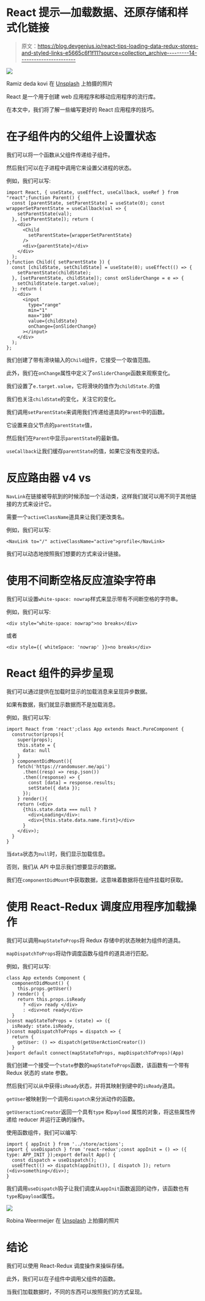 # React 提示—加载数据、还原存储和样式化链接

> 原文：<https://blog.devgenius.io/react-tips-loading-data-redux-stores-and-styled-links-e5665c6f1f11?source=collection_archive---------14----------------------->

![](img/f4c46260d25f1c7d3b7d40a276acf954.png)

Ramiz deda kovi 在 [Unsplash](https://unsplash.com?utm_source=medium&utm_medium=referral) 上拍摄的照片

React 是一个用于创建 web 应用程序和移动应用程序的流行库。

在本文中，我们将了解一些编写更好的 React 应用程序的技巧。

# 在子组件内的父组件上设置状态

我们可以将一个函数从父组件传递给子组件。

然后我们可以在子进程中调用它来设置父进程的状态。

例如，我们可以写:

```
import React, { useState, useEffect, useCallback, useRef } from "react";function Parent() {
  const [parentState, setParentState] = useState(0); const wrapperSetParentState = useCallback(val => {
    setParentState(val);
  }, [setParentState]); return (
    <div>
      <Child
        setParentState={wrapperSetParentState}
      />
      <div>{parentState}</div>
    </div>
  );
};function Child({ setParentState }) {
  const [childState, setChildState] = useState(0); useEffect(() => {
    setParentState(childState);
  }, [setParentState, childState]); const onSliderChange = e => {
    setChildState(e.target.value);
  }; return (
    <div>
      <input
        type="range"
        min="1"
        max="100"
        value={childState}
        onChange={onSliderChange}
      ></input>
    </div>
  );
};
```

我们创建了带有滑块输入的`Child`组件，它接受一个取值范围。

此外，我们在`onChange`属性中定义了`onSliderChange`函数来观察变化。

我们设置了`e.target.value`，它将滑块的值作为`childState.`的值

我们也关注`childState`的变化，关注它的变化。

我们调用`setParentState`来调用我们传递给道具的`Parent`中的函数。

它设置来自父节点的`parentState`值，

然后我们在`Parent`中显示`parentState`的最新值。

`useCallback`让我们缓存`parentState`的值，如果它没有改变的话。

# 反应路由器 v4 <navlink>vs <link></navlink>

`NavLink`在链接被导航到的时候添加一个活动类，这样我们就可以用不同于其他链接的方式来设计它。

需要一个`activeClassName`道具来让我们更改类名。

例如，我们可以写:

```
<NavLink to="/" activeClassName="active">profile</NavLink>
```

我们可以动态地按照我们想要的方式来设计链接。

# 使用不间断空格反应渲染字符串

我们可以设置`white-space: nowrap`样式来显示带有不间断空格的字符串。

例如，我们可以写:

```
<div style="white-space: nowrap">no breaks</div>
```

或者

```
<div style={{ whiteSpace: 'nowrap' }}>no breaks</div>
```

# React 组件的异步呈现

我们可以通过提供在加载时显示的加载消息来呈现异步数据。

如果有数据，我们就显示数据而不是加载消息。

例如，我们可以写:

```
import React from 'react';class App extends React.PureComponent {
  constructor(props){
    super(props);
    this.state = {
      data: null
    }       
  } componentDidMount(){
    fetch('https://randomuser.me/api')
      .then((resp) => resp.json())
      .then((response) => {
        const [data] = response.results;
        setState({ data });
      });
    } render(){
    return (<div>
      {this.state.data === null ? 
        <div>Loading</div>:
        <div>{this.state.data.name.first}</div>
      }
    </div>);
  }
}
```

当`data`状态为`null`时，我们显示加载信息。

否则，我们从 API 中显示我们想要显示的数据。

我们在`componentDidMount`中获取数据，这意味着数据将在组件挂载时获取。

# 使用 React-Redux 调度应用程序加载操作

我们可以调用`mapStateToProps`将 Redux 存储中的状态映射为组件的道具。

`mapDispatchToProps`将动作调度函数与组件的道具进行匹配。

例如，我们可以写:

```
class App extends Component {
  componentDidMount() {
    this.props.getUser()
  } render() {
    return this.props.isReady
      ? <div> ready </div>
      : <div>not ready</div>
  }
}const mapStateToProps = (state) => ({
  isReady: state.isReady,
})const mapDispatchToProps = dispatch => {
  return {
    getUser: () => dispatch(getUserActionCreator())
  }
}export default connect(mapStateToProps, mapDispatchToProps)(App)
```

我们创建一个接受一个`state`参数的`mapStateToProps`函数，该函数有一个带有 Redux 状态的 state 参数。

然后我们可以从中获得`isReady`状态，并将其映射到键中的`isReady`道具。

`getUser`被映射到一个调用`dispatch`来分派动作的函数。

`getUseractionCreator`返回一个具有`type` 和`payload` 属性的对象，将这些属性传递给 reducer 并运行正确的操作。

使用函数组件，我们可以编写:

```
import { appInit } from '../store/actions';
import { useDispatch } from 'react-redux';const appInit = () => ({ type: APP_INIT });export default App() {
  const dispatch = useDispatch();
  useEffect(() => dispatch(appInit()), [ dispatch ]); return (<div>something</div>);
}
```

我们调用`useDispatch`钩子让我们调度从`appInit`函数返回的动作，该函数也有`type`和`payload`属性。

![](img/17b8e1b4413615d6912550a9b11e549d.png)

Robina Weermeijer 在 [Unsplash](https://unsplash.com?utm_source=medium&utm_medium=referral) 上拍摄的照片

# 结论

我们可以使用 React-Redux 调度操作来操纵存储。

此外，我们可以在子组件中调用父组件的函数。

当我们加载数据时，不同的东西可以按照我们的方式呈现。